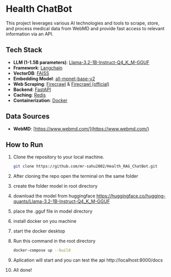 # Health ChatBot

This project leverages various AI technologies and tools to scrape, store, and process medical data from WebMD and provide fast access to relevant information via an API.

## Tech Stack

- **LLM (1-1.5B parameters)**: [Llama-3.2-1B-Instruct-Q4_K_M-GGUF](https://huggingface.co/hugging-quants/Llama-3.2-1B-Instruct-Q4_K_M-GGUF)
- **Framework**: [Langchain](https://langchain.com/)
- **VectorDB**: [FAISS](https://github.com/facebookresearch/faiss)
- **Embedding Model**: [all-mpnet-base-v2](https://huggingface.co/sentence-transformers/all-mpnet-base-v2)
- **Web Scraping**: [Firecrawl](https://llmstxt.firecrawl.dev/) & [Firecrawl (official)](https://www.firecrawl.dev/)
- **Backend**: [FastAPI](https://fastapi.tiangolo.com/)
- **Caching**: [Redis](https://redis.io/)
- **Containerization**: [Docker](https://www.docker.com/)

## Data Sources

- **WebMD**: [https://www.webmd.com/](https://www.webmd.com/)

## How to Run

1. Clone the repository to your local machine.
   
   ```bash
   git clone https://github.com/mr-sahu2002/Health_RAG_ChatBot.git
2. After cloning the repo open the terminal on the same folder 

3. create the folder model in root directory

4. download the model from huggingface 
https://huggingface.co/hugging-quants/Llama-3.2-1B-Instruct-Q4_K_M-GGUF

5. place the .gguf file in model directory

6. install docker on you machine 

7. start the docker desktop

8. Run this command in the root directory

   ```bash
   docker-compose up --build 
9. Aplication will start and you can test the api 
http://localhost:8000/docs

10. All done!